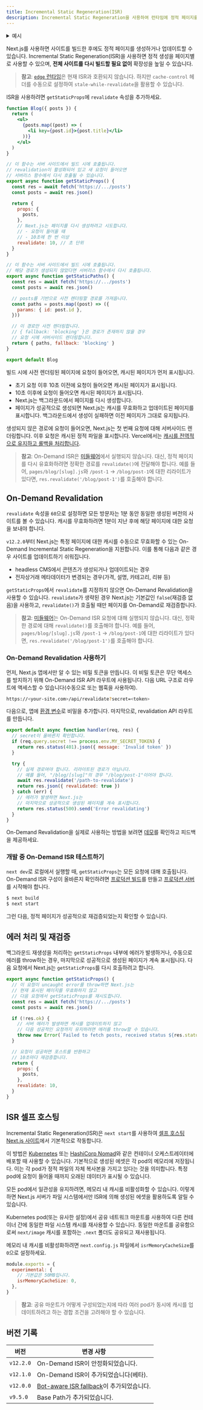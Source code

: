 ```yaml
---
title: Incremental Static Regeneration(ISR)
description: Incremental Static Regeneration을 사용하여 런타임에 정적 페이지를 생성하거나 업데이트하는 방법을 알아보세요.
---
```


<details>
  <summary>예시</summary>

- [Next.js Commerce](https://nextjs.org/commerce)
- [GitHub Reactions Demo](https://reactions-demo.vercel.app/)
- [Static Tweet Demo](https://static-tweet.vercel.app/)
</details>

Next.js를 사용하면 사이트를 빌드한 후에도 정적 페이지를 생성하거나 업데이트할 수 있습니다. Incremental Static Regeneration(ISR)을 사용하면 정적 생성을 페이지별로 사용할 수 있으며, **전체 사이트를 다시 빌드할 필요 없이** 확장성을 높일 수 있습니다.

> **참고**: [`edge` 런타임](/docs/app/api-reference/edge)은 현재 ISR과 호환되지 않습니다. 하지만 `cache-control` 헤더를 수동으로 설정하여 `stale-while-revalidate`을 활용할 수 있습니다.

ISR을 사용하려면 `getStaticProps`에 `revalidate` 속성을 추가하세요.

```jsx
function Blog({ posts }) {
  return (
    <ul>
      {posts.map((post) => (
        <li key={post.id}>{post.title}</li>
      ))}
    </ul>
  )
}

// 이 함수는 서버 사이드에서 빌드 시에 호출됩니다.
// revalidation이 활성화되어 있고 새 요청이 들어오면
// 서버리스 함수에서 다시 호출될 수 있습니다.
export async function getStaticProps() {
  const res = await fetch('https://.../posts')
  const posts = await res.json()

  return {
    props: {
      posts,
    },
    // Next.js는 페이지를 다시 생성하려고 시도합니다.
    // - 요청이 들어올 때
    // - 10초에 한 번 이상
    revalidate: 10, // 초 단위
  }
}

// 이 함수는 서버 사이드에서 빌드 시에 호출됩니다.
// 해당 경로가 생성되지 않았다면 서버리스 함수에서 다시 호출됩니다.
export async function getStaticPaths() {
  const res = await fetch('https://.../posts')
  const posts = await res.json()

  // posts를 기반으로 사전 렌더링할 경로를 가져옵니다.
  const paths = posts.map((post) => ({
    params: { id: post.id },
  }))

  // 이 경로만 사전 렌더링합니다.
  // { fallback: 'blocking' }은 경로가 존재하지 않을 경우
  // 요청 시에 서버사이드 렌더링합니다.
  return { paths, fallback: 'blocking' }
}

export default Blog
```

빌드 시에 사전 렌더링된 페이지에 요청이 들어오면, 캐시된 페이지가 먼저 표시됩니다.

- 초기 요청 이후 10초 이전에 요청이 들어오면 캐시된 페이지가 표시됩니다.
- 10초 이후에 요청이 들어오면 캐시된 페이지가 표시됩니다.
- Next.js는 백그라운드에서 페이지를 다시 생성합니다.
- 페이지가 성공적으로 생성되면 Next.js는 캐시를 무효화하고 업데이트된 페이지를 표시합니다. 백그라운드에서 생성이 실패하면 이전 페이지가 그대로 유지됩니다.

생성되지 않은 경로에 요청이 들어오면, Next.js는 첫 번째 요청에 대해 서버사이드 렌더링합니다. 이후 요청은 캐시된 정적 파일을 표시합니다. Vercel에서는 [캐시를 전역적으로 유지하고 롤백을 처리합니다](https://vercel.com/docs/concepts/next.js/incremental-static-regeneration?utm_source=next-site&utm_medium=docs&utm_campaign=next-website).

> **참고**: On-Demand ISR은 [미들웨어](/docs/app/building-your-application/routing/middleware)에서 실행되지 않습니다. 대신, 정적 페이지를 다시 유효화하려면 정확한 경로를 `revalidate()`에 전달해야 합니다. 예를 들어, `pages/blog/[slug].js`와 `/post-1` -> `/blog/post-1`에 대한 리라이트가 있다면, `res.revalidate('/blog/post-1')`를 호출해야 합니다.

## On-Demand Revalidation

`revalidate` 속성을 `60`으로 설정하면 모든 방문자는 1분 동안 동일한 생성된 버전의 사이트를 볼 수 있습니다. 캐시를 무효화하려면 1분이 지난 후에 해당 페이지에 대한 요청을 보내야 합니다.

`v12.2.0`부터 Next.js는 특정 페이지에 대한 캐시를 수동으로 무효화할 수 있는 On-Demand Incremental Static Regeneration을 지원합니다. 이를 통해 다음과 같은 경우 사이트를 업데이트하기 쉬워집니다.

- headless CMS에서 콘텐츠가 생성되거나 업데이트되는 경우
- 전자상거래 메타데이터가 변경되는 경우(가격, 설명, 카테고리, 리뷰 등)

`getStaticProps`에서 `revalidate`를 지정하지 않으면 On-Demand Revalidation을 사용할 수 있습니다. `revalidate`가 생략된 경우 Next.js는 기본값인 `false`(재검증 없음)을 사용하고, `revalidate()`가 호출될 때만 페이지를 On-Demand로 재검증합니다.

> **참고**: [미들웨어](/docs/app/building-your-application/routing/middleware)는 On-Demand ISR 요청에 대해 실행되지 않습니다. 대신, 정확한 경로에 대해 `revalidate()`를 호출해야 합니다. 예를 들어, `pages/blog/[slug].js`와 `/post-1` -> `/blog/post-1`에 대한 리라이트가 있다면, `res.revalidate('/blog/post-1')`를 호출해야 합니다.

### On-Demand Revalidation 사용하기

먼저, Next.js 앱에서만 알 수 있는 비밀 토큰을 만듭니다. 이 비밀 토큰은 무단 액세스를 방지하기 위해 On-Demand ISR API 라우트에 사용됩니다. 다음 URL 구조로 라우트에 액세스할 수 있습니다(수동으로 또는 웹훅을 사용하여).

```bash filename="Terminal"
https://<your-site.com>/api/revalidate?secret=<token>
```

다음으로, 앱에 [환경 변수](/docs/pages/building-your-application/configuring/environment-variables)로 비밀을 추가합니다. 마지막으로, revalidation API 라우트를 만듭니다.

```js filename="pages/api/revalidate.js"
export default async function handler(req, res) {
  // secret이 올바른지 확인합니다.
  if (req.query.secret !== process.env.MY_SECRET_TOKEN) {
    return res.status(401).json({ message: 'Invalid token' })
  }

  try {
    // 실제 경로여야 합니다. 리라이트된 경로가 아닙니다.
    // 예를 들어, "/blog/[slug]"의 경우 "/blog/post-1"이어야 합니다.
    await res.revalidate('/path-to-revalidate')
    return res.json({ revalidated: true })
  } catch (err) {
    // 에러가 발생하면 Next.js는
    // 마지막으로 성공적으로 생성된 페이지를 계속 표시합니다.
    return res.status(500).send('Error revalidating')
  }
}
```

On-Demand Revalidation을 실제로 사용하는 방법을 보려면 [데모](https://on-demand-isr.vercel.app)를 확인하고 피드백을 제공하세요.

### 개발 중 On-Demand ISR 테스트하기

`next dev`로 로컬에서 실행할 때, `getStaticProps`는 모든 요청에 대해 호출됩니다. On-Demand ISR 구성이 올바른지 확인하려면 [프로덕션 빌드](/docs/pages/api-reference/next-cli#build)를 만들고 [프로덕션 서버](/docs/pages/api-reference/next-cli#production)를 시작해야 합니다.

```bash filename="Terminal"
$ next build
$ next start
```

그런 다음, 정적 페이지가 성공적으로 재검증되었는지 확인할 수 있습니다.

## 에러 처리 및 재검증

백그라운드 재생성을 처리하는 `getStaticProps` 내부에 에러가 발생하거나, 수동으로 에러를 throw하는 경우, 마지막으로 성공적으로 생성된 페이지가 계속 표시됩니다. 다음 요청에서 Next.js는 `getStaticProps`를 다시 호출하려고 합니다.

```jsx
export async function getStaticProps() {
  // 이 요청이 uncaught error를 throw하면 Next.js는
  // 현재 표시된 페이지를 무효화하지 않고
  // 다음 요청에서 getStaticProps를 재시도합니다.
  const res = await fetch('https://.../posts')
  const posts = await res.json()

  if (!res.ok) {
    // 서버 에러가 발생하면 캐시를 업데이트하지 않고
    // 다음 성공적인 요청까지 유지하려면 에러를 throw할 수 있습니다.
    throw new Error(`Failed to fetch posts, received status ${res.status}`)
  }

  // 요청이 성공하면 포스트를 반환하고
  // 10초마다 재검증합니다.
  return {
    props: {
      posts,
    },
    revalidate: 10,
  }
}
```

## ISR 셀프 호스팅

Incremental Static Regeneration(ISR)은 `next start`를 사용하여 [셀프 호스팅 Next.js 사이트](/docs/pages/building-your-application/deploying#self-hosting)에서 기본적으로 작동합니다.

이 방법은 [Kubernetes](https://kubernetes.io/) 또는 [HashiCorp Nomad](https://www.nomadproject.io/)와 같은 컨테이너 오케스트레이터에 배포할 때 사용할 수 있습니다. 기본적으로 생성된 에셋은 각 pod의 메모리에 저장됩니다. 이는 각 pod가 정적 파일의 자체 복사본을 가지고 있다는 것을 의미합니다. 특정 pod에 요청이 들어올 때까지 오래된 데이터가 표시될 수 있습니다.

모든 pod에서 일관성을 유지하려면, 메모리 내 캐시를 비활성화할 수 있습니다. 이렇게 하면 Next.js 서버가 파일 시스템에서만 ISR에 의해 생성된 에셋을 활용하도록 알릴 수 있습니다.

Kubernetes pod(또는 유사한 설정)에서 공유 네트워크 마운트를 사용하여 다른 컨테이너 간에 동일한 파일 시스템 캐시를 재사용할 수 있습니다. 동일한 마운트를 공유함으로써 `next/image` 캐시를 포함하는 `.next` 폴더도 공유되고 재사용됩니다.

메모리 내 캐시를 비활성화하려면 `next.config.js` 파일에서 `isrMemoryCacheSize`를 `0`으로 설정하세요.

```js filename="next.config.js"
module.exports = {
  experimental: {
    // 기본값은 50MB입니다.
    isrMemoryCacheSize: 0,
  },
}
```

> **참고**: 공유 마운트가 어떻게 구성되었는지에 따라 여러 pod가 동시에 캐시를 업데이트하려고 하는 경합 조건을 고려해야 할 수 있습니다.

## 버전 기록

| 버전     | 변경 사항                                                                                   |
| -------- | ------------------------------------------------------------------------------------------ |
| `v12.2.0` | On-Demand ISR이 안정화되었습니다.                                                           |
| `v12.1.0` | On-Demand ISR이 추가되었습니다(베타).                                                       |
| `v12.0.0` | [Bot-aware ISR fallback](https://nextjs.org/blog/next-12#bot-aware-isr-fallback)이 추가되었습니다. |
| `v9.5.0` | Base Path가 추가되었습니다.                                                                 |